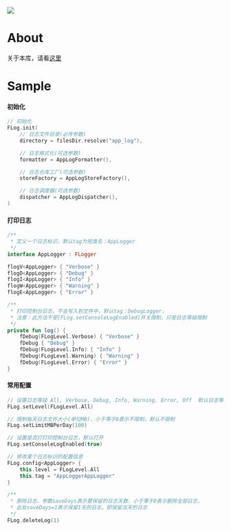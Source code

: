 [![](https://jitpack.io/v/zj565061763/xlog.svg)](https://jitpack.io/#zj565061763/xlog)

# About

关于本库，请看[这里](https://juejin.cn/post/7306423214493270050)

# Sample

#### 初始化

```kotlin
// 初始化
FLog.init(
    // 日志文件目录(必传参数)
    directory = filesDir.resolve("app_log"),

    // 日志格式化(可选参数)
    formatter = AppLogFormatter(),

    // 日志仓库工厂(可选参数)
    storeFactory = AppLogStoreFactory(),

    // 日志调度器(可选参数)
    dispatcher = AppLogDispatcher(),
)
```

#### 打印日志

```kotlin
/**
 * 定义一个日志标识，默认tag为短类名：AppLogger
 */
interface AppLogger : FLogger
```

```kotlin
flogV<AppLogger> { "Verbose" }
flogD<AppLogger> { "Debug" }
flogI<AppLogger> { "Info" }
flogW<AppLogger> { "Warning" }
flogE<AppLogger> { "Error" }
```

```kotlin
/**
 * 打印控制台日志，不会写入到文件中，默认tag：DebugLogger，
 * 注意：此方法不受[FLog.setConsoleLogEnabled]开关限制，只受日志等级限制
 */
private fun log() {
    fDebug(FLogLevel.Verbose) { "Verbose" }
    fDebug { "Debug" }
    fDebug(FLogLevel.Info) { "Info" }
    fDebug(FLogLevel.Warning) { "Warning" }
    fDebug(FLogLevel.Error) { "Error" }
}
```

#### 常用配置

```kotlin
// 设置日志等级 All, Verbose, Debug, Info, Warning, Error, Off  默认日志等级：All
FLog.setLevel(FLogLevel.All)

// 限制每天日志文件大小(单位MB)，小于等于0表示不限制，默认不限制
FLog.setLimitMBPerDay(100)

// 设置是否打打印控制台日志，默认打开
FLog.setConsoleLogEnabled(true)

// 修改某个日志标识的配置信息
FLog.config<AppLogger> {
    this.level = FLogLevel.All
    this.tag = "AppLoggerAppLogger"
}

/**
 * 删除日志，参数saveDays表示要保留的日志天数，小于等于0表示删除全部日志，
 * 此处saveDays=1表示保留1天的日志，即保留当天的日志
 */
FLog.deleteLog(1)
```